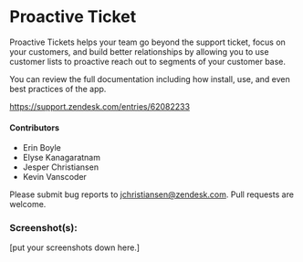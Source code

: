 # Proactive Ticket

Proactive Tickets helps your team go beyond the support ticket, focus on your customers, and build better relationships by allowing you to use customer lists to proactive reach out to segments of your customer base.

You can review the full documentation including how install, use, and even best practices of the app. 

https://support.zendesk.com/entries/62082233

#### Contributors

* Erin Boyle
* Elyse Kanagaratnam
* Jesper Christiansen
* Kevin Vanscoder



Please submit bug reports to jchristiansen@zendesk.com. Pull requests are welcome.

### Screenshot(s):
[put your screenshots down here.]
